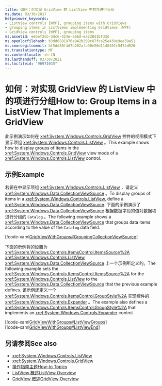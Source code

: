 ```yaml
---
title: 如何：对实现 GridView 的 ListView 中的项进行分组
ms.date: 03/30/2017
helpviewer_keywords:
- ListView controls [WPF], grouping items with GridViews
- grouping items in ListViews implementing GridViews [WPF]
- GridView controls [WPF], grouping items
ms.assetid: eebef25b-ddc6-424e-a66d-ea228d1bf33d
ms.openlocfilehash: b3dd6891976a942b299c87fca25e430e9ee59a51
ms.sourcegitcommit: bf5dd80f4d7b202afa90e90d1148402c5474d826
ms.translationtype: MT
ms.contentlocale: zh-CN
ms.lasthandoff: 03/30/2021
ms.locfileid: "96971035"
---
```

# <a name="how-to-group-items-in-a-listview-that-implements-a-gridview"></a><span data-ttu-id="17f14-102">如何：对实现 GridView 的 ListView 中的项进行分组</span><span class="sxs-lookup"><span data-stu-id="17f14-102">How to: Group Items in a ListView That Implements a GridView</span></span>
<span data-ttu-id="17f14-103">此示例演示如何在 <xref:System.Windows.Controls.GridView> 控件的视图模式下显示项组 <xref:System.Windows.Controls.ListView> 。</span><span class="sxs-lookup"><span data-stu-id="17f14-103">This example shows how to display groups of items in the <xref:System.Windows.Controls.GridView> view mode of a <xref:System.Windows.Controls.ListView> control.</span></span>  
  
## <a name="example"></a><span data-ttu-id="17f14-104">示例</span><span class="sxs-lookup"><span data-stu-id="17f14-104">Example</span></span>  
 <span data-ttu-id="17f14-105">若要在中显示项组 <xref:System.Windows.Controls.ListView> ，请定义 <xref:System.Windows.Data.CollectionViewSource> 。</span><span class="sxs-lookup"><span data-stu-id="17f14-105">To display groups of items in a <xref:System.Windows.Controls.ListView>, define a <xref:System.Windows.Data.CollectionViewSource>.</span></span> <span data-ttu-id="17f14-106">下面的示例演示了 <xref:System.Windows.Data.CollectionViewSource> 根据数据字段的值对数据项进行分组的 `Catalog` 。</span><span class="sxs-lookup"><span data-stu-id="17f14-106">The following example shows a <xref:System.Windows.Data.CollectionViewSource> that groups data items according to the value of the `Catalog` data field.</span></span>  
  
 [!code-xaml[GridViewWithGroups#GroupingCollectionViewSource](~/samples/snippets/csharp/VS_Snippets_Wpf/GridViewWithGroups/CS/Window1.xaml#groupingcollectionviewsource)]  
  
 <span data-ttu-id="17f14-107">下面的示例将的设置为 <xref:System.Windows.Controls.ItemsControl.ItemsSource%2A> <xref:System.Windows.Controls.ListView> <xref:System.Windows.Data.CollectionViewSource> 上一个示例所定义的。</span><span class="sxs-lookup"><span data-stu-id="17f14-107">The following example sets the <xref:System.Windows.Controls.ItemsControl.ItemsSource%2A> for the <xref:System.Windows.Controls.ListView> to the <xref:System.Windows.Data.CollectionViewSource> that the previous example defines.</span></span> <span data-ttu-id="17f14-108">该示例还定义一个 <xref:System.Windows.Controls.ItemsControl.GroupStyle%2A> 实现控件的 <xref:System.Windows.Controls.Expander> 。</span><span class="sxs-lookup"><span data-stu-id="17f14-108">The example also defines a <xref:System.Windows.Controls.ItemsControl.GroupStyle%2A> that implements an <xref:System.Windows.Controls.Expander> control.</span></span>  
  
 [!code-xaml[GridViewWithGroups#ListViewGroups](~/samples/snippets/csharp/VS_Snippets_Wpf/GridViewWithGroups/CS/Window1.xaml#listviewgroups)]  
[!code-xaml[GridViewWithGroups#ListViewEnd](~/samples/snippets/csharp/VS_Snippets_Wpf/GridViewWithGroups/CS/Window1.xaml#listviewend)]  
  
## <a name="see-also"></a><span data-ttu-id="17f14-109">另请参阅</span><span class="sxs-lookup"><span data-stu-id="17f14-109">See also</span></span>

- <xref:System.Windows.Controls.ListView>
- <xref:System.Windows.Controls.GridView>
- [<span data-ttu-id="17f14-110">操作指南主题</span><span class="sxs-lookup"><span data-stu-id="17f14-110">How-to Topics</span></span>](listview-how-to-topics.md)
- [<span data-ttu-id="17f14-111">ListView 概述</span><span class="sxs-lookup"><span data-stu-id="17f14-111">ListView Overview</span></span>](listview-overview.md)
- [<span data-ttu-id="17f14-112">GridView 概述</span><span class="sxs-lookup"><span data-stu-id="17f14-112">GridView Overview</span></span>](gridview-overview.md)
